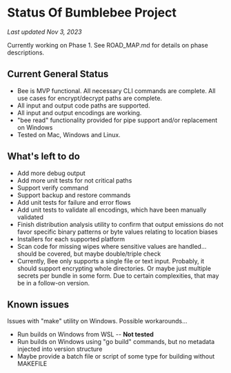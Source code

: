 # Status Of Bumblebee Project
_Last updated Nov 3, 2023_

Currently working on Phase 1.  See ROAD_MAP.md for details on phase descriptions.

## Current General Status
- Bee is MVP functional.  All necessary CLI commands are complete.  All use cases for encrypt/decrypt 
paths are complete.
- All input and output code paths are supported.
- All input and output encodings are working.
- "bee read" functionality provided for pipe support and/or replacement on Windows
- Tested on Mac, Windows and Linux.

## What's left to do
- Add more debug output
- Add more unit tests for not critical paths 
- Support verify command
- Support backup and restore commands
- Add unit tests for failure and error flows
- Add unit tests to validate all encodings, which have been manually validated
- Finish distribution analysis utility to confirm that output emissions do not favor specific binary 
patterns or byte values relating to location biases 
- Installers for each supported platform
- Scan code for missing wipes where sensitive values are handled... should be covered, but maybe double/triple check
- Currently, Bee only supports a single file or text input.  Probably, it should support encrypting whole directories.
Or maybe just multiple secrets per bundle in some form. Due to certain complexities, 
that may be in a follow-on version.  

## Known issues
Issues with "make" utility on Windows. Possible workarounds...
- Run builds on Windows from WSL -- **Not tested**
- Run builds on Windows using "go build" commands, but no metadata injected into version structure
- Maybe provide a batch file or script of some type for building without MAKEFILE
